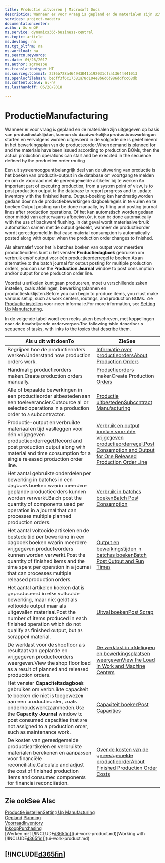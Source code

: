 ```yaml
---
title: Productie uitvoeren | Microsoft Docs
description: Wanneer er voor vraag is gepland en de materialen zijn uitgegeven op basis van productiestuklijsten, kunnen de daadwerkelijke productiebewerkingen starten en vervolgens worden uitgevoerd in de volgorde die is gedefinieerd in het bewerkingsplan van de productieorder.
services: project-madeira
documentationcenter: 
author: SorenGP
ms.service: dynamics365-business-central
ms.topic: article
ms.devlang: na
ms.tgt_pltfrm: na
ms.workload: na
ms.search.keywords: 
ms.date: 09/26/2017
ms.author: sgroespe
ms.translationtype: HT
ms.sourcegitcommit: 2286b728a464943841b192031cfea13644441013
ms.openlocfilehash: be5ff3f6c17381a78d104e8b6d6b986ddfcc68db
ms.contentlocale: nl-nl
ms.lasthandoff: 06/28/2018

---
```

# <a name="manufacturing"></a><span data-ttu-id="840be-103">Productie</span><span class="sxs-lookup"><span data-stu-id="840be-103">Manufacturing</span></span>
<span data-ttu-id="840be-104">Wanneer er voor vraag is gepland en de materialen zijn uitgegeven op basis van productiestuklijsten, kunnen de daadwerkelijke productiebewerkingen starten en vervolgens worden uitgevoerd in de volgorde die is gedefinieerd in het bewerkingsplan van de productieorder.</span><span class="sxs-lookup"><span data-stu-id="840be-104">When demand is planned for and the materials have been issued according to production BOMs, then the actual production operations can start and be executed in the sequence defined by the production order routing.</span></span>  

<span data-ttu-id="840be-105">Een uit systeemoogpunt belangrijk deel van de uitvoering van productie is het boeken van productie-output in de database om voortgang te melden en om de voorraad met de gereedgemelde artikelen bij te werken.</span><span class="sxs-lookup"><span data-stu-id="840be-105">An important part of executing production, from a system point of view, is to post production output to the database to report progress and to update inventory with the finished items.</span></span> <span data-ttu-id="840be-106">Output-boeking kan handmatig worden gedaan door na de productiebewerkingen dagboekregels in te vullen en te boeken.</span><span class="sxs-lookup"><span data-stu-id="840be-106">Output posting can be done manually, by filling and posting journal lines after production operations.</span></span> <span data-ttu-id="840be-107">Of het kan automatisch worden gedaan door middel van achterwaarts afboeken.</span><span class="sxs-lookup"><span data-stu-id="840be-107">Or, it can be done automatically with the use of backward flushing.</span></span> <span data-ttu-id="840be-108">In dat geval wordt materiaalverbruik automatisch samen met de output geboekt, wanneer de productieorder wordt gereedgemeld.</span><span class="sxs-lookup"><span data-stu-id="840be-108">In that case material consumption is automatically posted along with output when the production order changes to finished.</span></span>  

<span data-ttu-id="840be-109">Als alternatief voor het in batches boeken van output voor meerdere productieorders kunt u het venster **Productiedagboek** gebruiken om verbruik en/of output voor één productieorderregel te boeken.</span><span class="sxs-lookup"><span data-stu-id="840be-109">As an alternative to the batch journal for output posting for multiple production orders, you can use the **Production Journal** window to post consumption and/or output for one production order line.</span></span>

<span data-ttu-id="840be-110">Voordat u artikelen kunt gaan produceren, moet u verschillende zaken instellen, zoals afdelingen, bewerkingsplannen en productiestuklijsten.</span><span class="sxs-lookup"><span data-stu-id="840be-110">Before you can begin to produce items, you must make various setup, such as work centers, routings, and production BOMs.</span></span> <span data-ttu-id="840be-111">Zie [Productie instellen](production-configure-production-processes.md) voor meer informatie.</span><span class="sxs-lookup"><span data-stu-id="840be-111">For more information, see [Setting Up Manufacturing](production-configure-production-processes.md).</span></span>

<span data-ttu-id="840be-112">In de volgende tabel wordt een reeks taken beschreven, met koppelingen naar de beschrijvende onderwerpen.</span><span class="sxs-lookup"><span data-stu-id="840be-112">The following table describes a sequence of tasks, with links to the topics that describe them.</span></span>   

|<span data-ttu-id="840be-113">**Als u dit wilt doen**</span><span class="sxs-lookup"><span data-stu-id="840be-113">**To**</span></span>|<span data-ttu-id="840be-114">**Zie**</span><span class="sxs-lookup"><span data-stu-id="840be-114">**See**</span></span>|  
|------------|-------------|  
|<span data-ttu-id="840be-115">Begrijpen hoe de productieorders werken.</span><span class="sxs-lookup"><span data-stu-id="840be-115">Understand how production orders work.</span></span>|[<span data-ttu-id="840be-116">Informatie over productieorders</span><span class="sxs-lookup"><span data-stu-id="840be-116">About Production Orders</span></span>](production-about-production-orders.md)|
|<span data-ttu-id="840be-117">Handmatig productieorders maken.</span><span class="sxs-lookup"><span data-stu-id="840be-117">Create production orders manually.</span></span>|[<span data-ttu-id="840be-118">Productieorders maken</span><span class="sxs-lookup"><span data-stu-id="840be-118">Create Production Orders</span></span>](production-how-to-create-production-orders.md)|
|<span data-ttu-id="840be-119">Alle of bepaalde bewerkingen in een productieorder uitbesteden aan een toeleverancier.</span><span class="sxs-lookup"><span data-stu-id="840be-119">Outsource all or selected operations in a production order to a subcontractor.</span></span>|[<span data-ttu-id="840be-120">Productie uitbesteden</span><span class="sxs-lookup"><span data-stu-id="840be-120">Subcontract Manufacturing</span></span>](production-how-to-subcontract-manufacturing.md)|
|<span data-ttu-id="840be-121">Productie-output en verbruikte materiaal en tijd vastleggen voor één vrijgegeven productieorderregel.</span><span class="sxs-lookup"><span data-stu-id="840be-121">Record and post production output along with material and time consumption for a single released production order line.</span></span>|[<span data-ttu-id="840be-122">Verbruik en output boeken voor één vrijgegeven productieorderregel.</span><span class="sxs-lookup"><span data-stu-id="840be-122">Post Consumption and Output for One Released Production Order Line</span></span>](production-how-to-register-consumption-and-output.md)|  
|<span data-ttu-id="840be-123">Het aantal gebruikte onderdelen per bewerking in batches in een dagboek boeken waarin meerdere geplande productieorders kunnen worden verwerkt.</span><span class="sxs-lookup"><span data-stu-id="840be-123">Batch post the quantity of components used per operation in a journal that can processes multiple planned production orders.</span></span>|[<span data-ttu-id="840be-124">Verbruik in batches boeken</span><span class="sxs-lookup"><span data-stu-id="840be-124">Batch Post Consumption</span></span>](production-how-to-post-consumption.md)|
|<span data-ttu-id="840be-125">Het aantal voltooide artikelen en de bestede tijd per bewerking in een dagboek boeken waarin meerdere vrijgegeven productieorders kunnen worden verwerkt.</span><span class="sxs-lookup"><span data-stu-id="840be-125">Post the quantity of finished items and the time spent per operation in a journal that can processes multiple released production orders.</span></span>|[<span data-ttu-id="840be-126">Output en bewerkingstijden in batches boeken</span><span class="sxs-lookup"><span data-stu-id="840be-126">Batch Post Output and Run Times</span></span>](production-how-to-post-output-quantity.md)|  
|<span data-ttu-id="840be-127">Het aantal artikelen boeken dat is geproduceerd in elke voltooide bewerking, maar niet geldt als voltooide output maar als uitgevallen materiaal.</span><span class="sxs-lookup"><span data-stu-id="840be-127">Post the number of items produced in each finished operation which do not qualify as finished output, but as scrapped material.</span></span>|[<span data-ttu-id="840be-128">Uitval boeken</span><span class="sxs-lookup"><span data-stu-id="840be-128">Post Scrap</span></span>](production-how-to-post-scrap.md)|
|<span data-ttu-id="840be-129">De werklast voor de shopfloor als resultaat van geplande en vrijgegeven productieorders weergeven.</span><span class="sxs-lookup"><span data-stu-id="840be-129">View the shop floor load as a result of planned and released production orders.</span></span>|[<span data-ttu-id="840be-130">De werklast in afdelingen en bewerkingsplaatsen weergeven</span><span class="sxs-lookup"><span data-stu-id="840be-130">View the Load in Work and Machine Centers</span></span>](production-how-to-view-the-load-on-work-centers.md)|      
|<span data-ttu-id="840be-131">Het venster **Capaciteitsdagboek** gebruiken om verbruikte capaciteit te boeken die niet is toegewezen aan een productieorder, zoals onderhoudswerkzaamheden.</span><span class="sxs-lookup"><span data-stu-id="840be-131">Use the **Capacity Journal** window to post consumed capacities that are not assigned to a production order, such as maintenance work.</span></span>|[<span data-ttu-id="840be-132">Capaciteit boeken</span><span class="sxs-lookup"><span data-stu-id="840be-132">Post Capacities</span></span>](production-how-to-post-capacities.md)|  
|<span data-ttu-id="840be-133">De kosten van gereedgemelde productieartikelen en verbruikte materialen berekenen en aanpassen voor financiële reconciliatie.</span><span class="sxs-lookup"><span data-stu-id="840be-133">Calculate and adjust the cost of finished production items and consumed components for financial reconciliation.</span></span>|[<span data-ttu-id="840be-134">Over de kosten van de gereedgemelde productieorder</span><span class="sxs-lookup"><span data-stu-id="840be-134">About Finished Production Order Costs</span></span>](finance-about-finished-production-order-costs.md)|  

## <a name="see-also"></a><span data-ttu-id="840be-135">Zie ook</span><span class="sxs-lookup"><span data-stu-id="840be-135">See Also</span></span>  
[<span data-ttu-id="840be-136">Productie instellen</span><span class="sxs-lookup"><span data-stu-id="840be-136">Setting Up Manufacturing</span></span>](production-configure-production-processes.md)  
<span data-ttu-id="840be-137">[Gepland](production-planning.md)    </span><span class="sxs-lookup"><span data-stu-id="840be-137">[Planning](production-planning.md)    </span></span>  
[<span data-ttu-id="840be-138">Voorraad</span><span class="sxs-lookup"><span data-stu-id="840be-138">Inventory</span></span>](inventory-manage-inventory.md)  
[<span data-ttu-id="840be-139">Inkoop</span><span class="sxs-lookup"><span data-stu-id="840be-139">Purchasing</span></span>](purchasing-manage-purchasing.md)  
<span data-ttu-id="840be-140">[Werken met [!INCLUDE[d365fin](includes/d365fin_md.md)]](ui-work-product.md)</span><span class="sxs-lookup"><span data-stu-id="840be-140">[Working with [!INCLUDE[d365fin](includes/d365fin_md.md)]](ui-work-product.md)</span></span>

## [!INCLUDE[d365fin](includes/free_trial_md.md)]  
 

